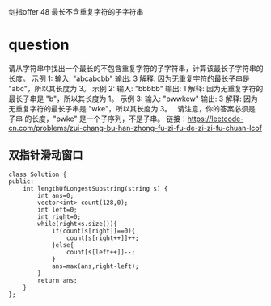 剑指offer 48 最长不含重复字符的子字符串

# question
请从字符串中找出一个最长的不包含重复字符的子字符串，计算该最长子字符串的长度。
示例 1:
输入: "abcabcbb"
输出: 3 
解释: 因为无重复字符的最长子串是 "abc"，所以其长度为 3。
示例 2:
输入: "bbbbb"
输出: 1
解释: 因为无重复字符的最长子串是 "b"，所以其长度为 1。
示例 3:
输入: "pwwkew"
输出: 3
解释: 因为无重复字符的最长子串是 "wke"，所以其长度为 3。
     请注意，你的答案必须是 子串 的长度，"pwke" 是一个子序列，不是子串。
链接：https://leetcode-cn.com/problems/zui-chang-bu-han-zhong-fu-zi-fu-de-zi-zi-fu-chuan-lcof
## 双指针滑动窗口
~~~
class Solution {
public:
    int lengthOfLongestSubstring(string s) {
        int ans=0;
        vector<int> count(128,0);
        int left=0;
        int right=0;
        while(right<s.size()){
            if(count[s[right]]==0){
                count[s[right++]]++;
            }else{
                count[s[left++]]--;
            }
            ans=max(ans,right-left);
        }
        return ans;
    }
};
~~~